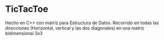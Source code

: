 # TicTacToe
Hecho en C++ con matriz para Estructura de Datos.
Recorrido en todas las direcciones (Horizontal, vertical y las dos diagonales) en una matriz bidimensional 3x3
